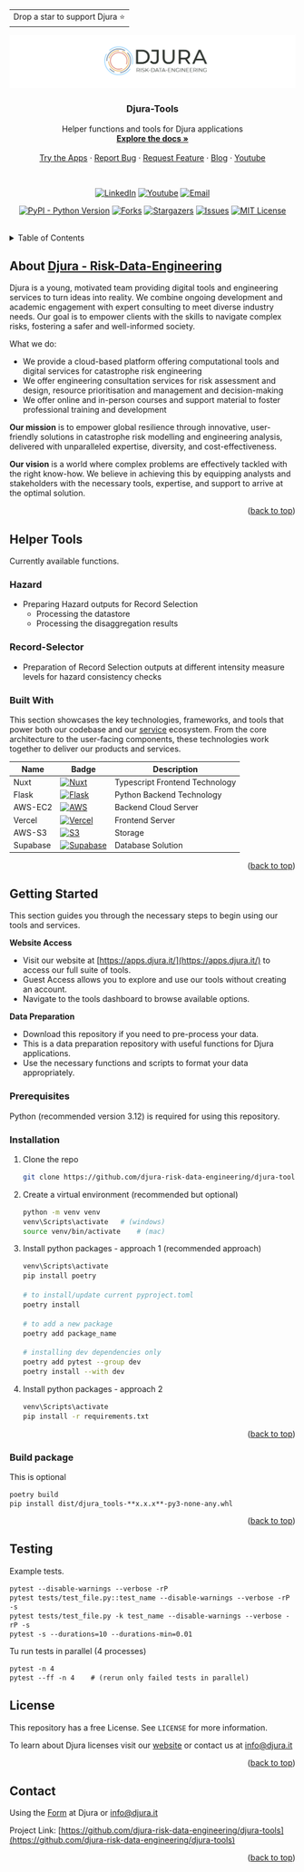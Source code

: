 <a id="readme-top"></a>


<!-- PROJECT LOGO -->
<br />
<div align="center">
  <table>
    <tbody>
      <tr>
        <td>Drop a star to support Djura ⭐</td>
      </tr>
    </tbody>
  </table>
  <a href="https://www.djura.it" target="_blank" rel="noopener noreferrer">
    <img src="images/djura-logo.png" alt="Logo" >
  </a>

  <h3 align="center">Djura-Tools</h3>

  <p align="center">
    Helper functions and tools for Djura applications
    <br />
    <a href="https://github.com/djura-risk-data-engineering/djura-tools" target="_blank" rel="noopener noreferrer"><strong>Explore the docs »</strong></a>
    <br />
    <br />
    <a href="https://apps.djura.it/" target="_blank" rel="noopener noreferrer">Try the Apps</a>
    ·
    <a href="https://github.com/djura-risk-data-engineering/djura-tools/issues/new?labels=bug&template=bug-report---.md" target="_blank" rel="noopener noreferrer">Report Bug</a>
    ·
    <a href="https://www.djura.it/get-in-touch" target="_blank" rel="noopener noreferrer">Request Feature</a>
    ·
    <a href="https://www.djura.it/blog" target="_blank" rel="noopener noreferrer">Blog</a>
    ·
    <a href="https://www.youtube.com/@djura-risk-engineering-data/videos" target="_blank" rel="noopener noreferrer">Youtube</a>
  </p>

</div>

<br/>

<div align="center">

  <!-- PROJECT SHIELDS -->
  <!-- [![Contributors][contributors-shield]][contributors-url] -->
  [![LinkedIn][linkedin-shield]][linkedin-url]
  [![Youtube][youtube-shield]][youtube-url]
  [![Email][email-shield]][email-url]

  [![PyPI - Python Version](https://img.shields.io/badge/python-%3E%3D%203.11-blue)](https://github.com/djura-risk-data-engineering/djura-tools)
  [![Forks][forks-shield]][forks-url]
  [![Stargazers][stars-shield]][stars-url]
  [![Issues][issues-shield]][issues-url]
  [![MIT License][license-shield]][license-url]

</div>

<br/>

<details>
  <summary>Table of Contents</summary>
  <ol>
    <li>
      <a href="#about-the-project">About Djura - Risk-Data-Engineering</a>
      <ul>
        <li><a href="#built-with">Built With</a></li>
      </ul>
    </li>
    <li>
      <a href="#helper-tools">Helper Tools</a>
      <ul>
        <li><a href="#hazard">Hazard</a></li>
        <li><a href="#record-selector">Record-Selector</a></li>
      </ul>
    </li>
    <li>
      <a href="#getting-started">Getting Started</a>
      <ul>
        <li><a href="#prerequisites">Prerequisites</a></li>
        <li><a href="#installation">Installation</a></li>
        <li><a href="#build-package">Build package</a></li>
        <li><a href="#testing">Testing</a></li>
      </ul>
    </li>
    <!-- <li><a href="#roadmap">Roadmap</a></li> -->
    <li><a href="#license">License</a></li>
    <li><a href="#contact">Contact</a></li>
  </ol>
</details>

## About [Djura - Risk-Data-Engineering](https://www.djura.it/)

<!-- [![Djura Screen Shot][product-screenshot]](https://www.djura.it/) -->

Djura is a young, motivated team providing digital tools and engineering services to turn ideas into reality. We combine ongoing development and academic engagement with expert consulting to meet diverse industry needs. Our goal is to empower clients with the skills to navigate complex risks, fostering a safer and well-informed society.


What we do:
* We provide a cloud-based platform offering computational tools and digital services for catastrophe risk engineering
* We offer engineering consultation services for risk assessment and design, resource prioritisation and management and decision-making
* We offer online and in-person courses and support material to foster professional training and development

**Our mission** is to empower global resilience through innovative, user-friendly solutions in catastrophe risk modelling and engineering analysis, delivered with unparalleled expertise, diversity, and cost-effectiveness.

**Our vision** is a world where complex problems are effectively tackled with the right know-how. We believe in achieving this by equipping analysts and stakeholders with the necessary tools, expertise, and support to arrive at the optimal solution.

<p align="right">(<a href="#readme-top">back to top</a>)</p>

## Helper Tools
Currently available functions.

### Hazard
- Preparing Hazard outputs for Record Selection
  - Processing the datastore
  - Processing the disaggregation results

### Record-Selector
- Preparation of Record Selection outputs at different intensity measure levels for hazard consistency checks


### Built With

This section showcases the key technologies, frameworks, and tools that power both our codebase and our [service](https://apps.djura.it) ecosystem. From the core architecture to the user-facing components, these technologies work together to deliver our products and services.

| Name             | Badge                                                                                                                                   | Description                                                                                                                                  |
| ---------------- | --------------------------------------------------------------------------------------------------------------------------------------- | ----------------------------------------------------------------------------------------------------------------------------------------- |
| Nuxt     | [![Nuxt][Nuxt.js]][Nuxt-url]             | Typescript Frontend Technology             |
| Flask     | [![Flask][Flask]][Flask-url]            | Python Backend Technology             |
| AWS-EC2     | [![AWS][AWS]][AWS-url]            | Backend Cloud Server             |
| Vercel     | [![Vercel][Vercel]][Vercel-url]            | Frontend Server             |
| AWS-S3     | [![S3][S3]][S3-url]            | Storage             |
| Supabase     | [![Supabase][Supabase]][Supabase-url]            | Database Solution            |

<p align="right">(<a href="#readme-top">back to top</a>)</p>

## Getting Started

This section guides you through the necessary steps to begin using our tools and services.

**Website Access**

- Visit our website at [https://apps.djura.it/](https://apps.djura.it/) to access our full suite of tools.
- Guest Access allows you to explore and use our tools without creating an account.
- Navigate to the tools dashboard to browse available options.

**Data Preparation**

- Download this repository if you need to pre-process your data.
- This is a data preparation repository with useful functions for Djura applications.
- Use the necessary functions and scripts to format your data appropriately.

### Prerequisites

Python (recommended version 3.12) is required for using this repository. 

### Installation

1. Clone the repo
    ```sh
    git clone https://github.com/djura-risk-data-engineering/djura-tools.git
    ```
3. Create a virtual environment (recommended but optional)
    ```sh
    python -m venv venv
    venv\Scripts\activate   # (windows)
    source venv/bin/activate    # (mac)
    ```
4. Install python packages - approach 1 (recommended approach)
    ```sh
    venv\Scripts\activate
    pip install poetry

    # to install/update current pyproject.toml
    poetry install

    # to add a new package
    poetry add package_name

    # installing dev dependencies only
    poetry add pytest --group dev
    poetry install --with dev
    ```
5. Install python packages - approach 2
    ```sh
    venv\Scripts\activate
    pip install -r requirements.txt
    ```

<p align="right">(<a href="#readme-top">back to top</a>)</p>


### Build package
This is optional

```shell
poetry build
pip install dist/djura_tools-**x.x.x**-py3-none-any.whl
```

<p align="right">(<a href="#readme-top">back to top</a>)</p>

## Testing
Example tests.

```shell
pytest --disable-warnings --verbose -rP
pytest tests/test_file.py::test_name --disable-warnings --verbose -rP -s
pytest tests/test_file.py -k test_name --disable-warnings --verbose -rP -s
pytest -s --durations=10 --durations-min=0.01
```

Tu run tests in parallel (4 processes)
```shell
pytest -n 4
pytest --ff -n 4    # (rerun only failed tests in parallel)
```

## License

This repository has a free License. See `LICENSE` for more information.

To learn about Djura licenses visit our [website](https://www.djura.it/online-platform) or contact us at info@djura.it

<p align="right">(<a href="#readme-top">back to top</a>)</p>


## Contact

Using the [Form](https://www.djura.it/get-in-touch) at Djura or info@djura.it

Project Link: [https://github.com/djura-risk-data-engineering/djura-tools](https://github.com/djura-risk-data-engineering/djura-tools)

<p align="right">(<a href="#readme-top">back to top</a>)</p>


<!-- MARKDOWN LINKS & IMAGES -->
[contributors-shield]: https://img.shields.io/github/contributors/djura-risk-data-engineering/djura-tools
[contributors-url]: https://github.com/djura-risk-data-engineering/djura-tools/graphs/contributors
[forks-shield]: https://img.shields.io/github/forks/djura-risk-data-engineering/djura-tools
[forks-url]: https://github.com/djura-risk-data-engineering/djura-tools/network/members
[stars-shield]: https://img.shields.io/github/stars/djura-risk-data-engineering/djura-tools
[stars-url]: https://github.com/djura-risk-data-engineering/djura-tools/stargazers
[issues-shield]: https://img.shields.io/github/issues/djura-risk-data-engineering/djura-tools
[issues-url]: https://github.com/djura-risk-data-engineering/djura-tools/issues
[license-shield]: https://img.shields.io/github/license/djura-risk-data-engineering/djura-tools
[license-url]: https://github.com/djura-risk-data-engineering/djura-tools/blob/master/LICENSE.txt
[linkedin-shield]: https://img.shields.io/badge/LinkedIn-Connect-blue
[linkedin-url]: https://www.linkedin.com/company/djura
[youtube-shield]: https://img.shields.io/badge/YouTube-red?style=flat&logo=youtube
[youtube-url]: https://www.youtube.com/@djura-risk-engineering-data/videos
[email-shield]: https://img.shields.io/badge/Email-D14836?style=flat&logo=gmail&logoColor=white
[email-url]: mailto:info@djura.it

<!-- [product-screenshot]: temp.png -->
[Nuxt.js]: https://img.shields.io/badge/Nuxt-002E3B?style=for-the-badge&logo=nuxtdotjs&logoColor=#00DC82
[Nuxt-url]: https://nuxt.com/
[Vercel]: https://img.shields.io/badge/vercel-%23000000.svg?style=for-the-badge&logo=vercel&logoColor=white
[Vercel-url]: https://vercel.com/
[Flask]: https://img.shields.io/badge/flask-%23000.svg?style=for-the-badge&logo=flask&logoColor=white
[Flask-url]: https://flask.palletsprojects.com/en/stable/
[AWS]: https://img.shields.io/badge/AWS-%23FF9900.svg?style=for-the-badge&logo=amazon-aws&logoColor=white
[AWS-url]: https://aws.amazon.com/
[S3]: https://img.shields.io/badge/Amazon%20S3-FF9900?style=for-the-badge&logo=amazons3&logoColor=white
[S3-url]: https://aws.amazon.com/
[Supabase]: https://img.shields.io/badge/Supabase-3ECF8E?style=for-the-badge&logo=supabase&logoColor=white
[Supabase-url]: https://supabase.com/
